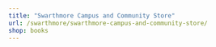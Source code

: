 ```yaml
---
title: "Swarthmore Campus and Community Store"
url: /swarthmore/swarthmore-campus-and-community-store/
shop: books
---
```

